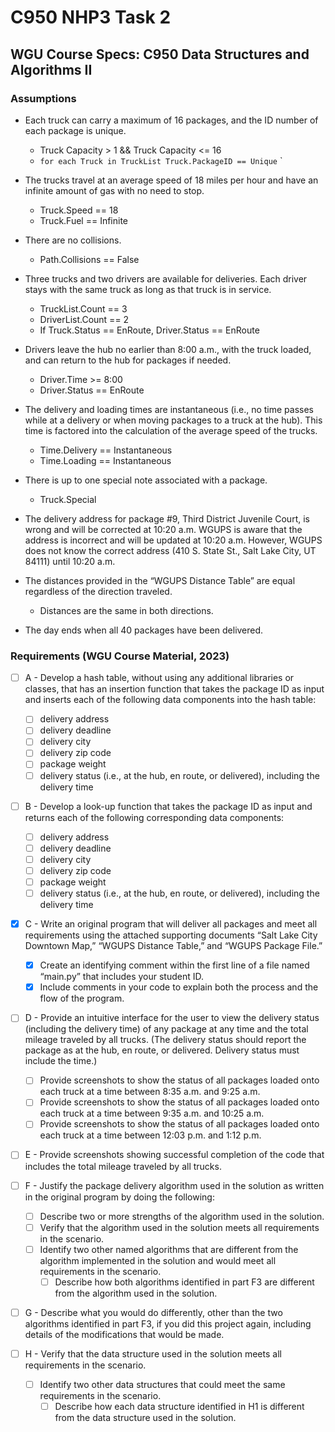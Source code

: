 # C950 NHP3 Task 2 


## WGU Course Specs: C950 Data Structures and Algorithms II
### Assumptions

- Each truck can carry a maximum of 16 packages, and the ID number of each package is unique.
	- Truck Capacity > 1 && Truck Capacity <= 16
	- `for each Truck in TruckList Truck.PackageID == Unique` `

- The trucks travel at an average speed of 18 miles per hour and have an infinite amount of gas with no need to stop.
	- Truck.Speed == 18
	- Truck.Fuel == Infinite

- There are no collisions.
	- Path.Collisions == False

- Three trucks and two drivers are available for deliveries. Each driver stays with the same truck as long as that truck is in service.
	- TruckList.Count == 3
	- DriverList.Count == 2
	- If Truck.Status == EnRoute, Driver.Status == EnRoute

- Drivers leave the hub no earlier than 8:00 a.m., with the truck loaded, and can return to the hub for packages if needed.
	- Driver.Time >= 8:00 
	- Driver.Status == EnRoute

- The delivery and loading times are instantaneous (i.e., no time passes while at a delivery or when moving packages to a truck at the hub). This time is factored into the calculation of the average speed of the trucks.
	- Time.Delivery == Instantaneous
	- Time.Loading == Instantaneous
	
- There is up to one special note associated with a package.
	- Truck.Special

- The delivery address for package #9, Third District Juvenile Court, is wrong and will be corrected at 10:20 a.m. WGUPS is aware that the address is incorrect and will be updated at 10:20 a.m. However, WGUPS does not know the correct address (410 S. State St., Salt Lake City, UT 84111) until 10:20 a.m.

- The distances provided in the “WGUPS Distance Table” are equal regardless of the direction traveled.
	- Distances are the same in both directions.
	
-  The day ends when all 40 packages have been delivered.

### Requirements (WGU Course Material, 2023)

- [ ] A - Develop a hash table, without using any additional libraries or classes, that has an insertion function that takes the package ID as input and inserts each of the following data components into the hash table:

	- [ ] delivery address
	- [ ] delivery deadline
	- [ ] delivery city
	- [ ] delivery zip code
	- [ ] package weight
	- [ ] delivery status (i.e., at the hub, en route, or delivered), including the delivery time

- [ ] B - Develop a look-up function that takes the package ID as input and returns each of the following corresponding data components:

	- [ ] delivery address
	- [ ] delivery deadline
	- [ ] delivery city
	- [ ] delivery zip code
	- [ ] package weight
	- [ ] delivery status (i.e., at the hub, en route, or delivered), including the delivery time

- [x] C - Write an original program that will deliver all packages and meet all requirements using the attached supporting documents “Salt Lake City Downtown Map,” “WGUPS Distance Table,” and “WGUPS Package File.”

	- [x] Create an identifying comment within the first line of a file named “main.py” that includes your student ID.
	- [x] Include comments in your code to explain both the process and the flow of the program.

- [ ] D -  Provide an intuitive interface for the user to view the delivery status (including the delivery time) of any package at any time and the total mileage traveled by all trucks. (The delivery status should report the package as at the hub, en route, or delivered. Delivery status must include the time.)

	- [ ] Provide screenshots to show the status of all packages loaded onto each truck at a time between 8:35 a.m. and 9:25 a.m.
	- [ ] Provide screenshots to show the status of all packages loaded onto each truck at a time between 9:35 a.m. and 10:25 a.m.
	- [ ] Provide screenshots to show the status of all packages loaded onto each truck at a time between 12:03 p.m. and 1:12 p.m.

- [ ] E - Provide screenshots showing successful completion of the code that includes the total mileage traveled by all trucks.

- [ ] F - Justify the package delivery algorithm used in the solution as written in the original program by doing the following:

	- [ ] Describe two or more strengths of the algorithm used in the solution.
	- [ ] Verify that the algorithm used in the solution meets all requirements in the scenario.
	- [ ] Identify two other named algorithms that are different from the algorithm implemented in the solution and would meet all requirements in the scenario.
		- [ ] Describe how both algorithms identified in part F3 are different from the algorithm used in the solution.

- [ ] G - Describe what you would do differently, other than the two algorithms identified in part F3, if you did this project again, including details of the modifications that would be made.

- [ ] H - Verify that the data structure used in the solution meets all requirements in the scenario.

	- [ ] Identify two other data structures that could meet the same requirements in the scenario.
		- [ ] Describe how each data structure identified in H1 is different from the data structure used in the solution.